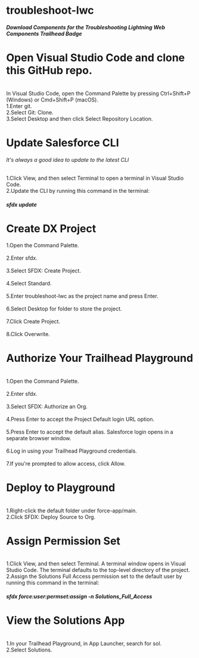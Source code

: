 # troubleshoot-lwc
<h5>Download Components for the Troubleshooting Lightning Web Components Trailhead Badge<h5>

<h1>Open Visual Studio Code and clone this GitHub repo.</h1>
<br>
In Visual Studio Code, open the Command Palette by pressing Ctrl+Shift+P (Windows) or Cmd+Shift+P (macOS).

<br>
1.Enter git.
<br>
2.Select Git: Clone.
<br> 
3.Select Desktop and then click Select Repository Location.
<br>

<h1>Update Salesforce CLI</h1>

<h6>It's always a good idea to update to the latest CLI</h6>

1.Click View, and then select Terminal to open a terminal in Visual Studio Code.
<br>
2.Update the CLI by running this command in the terminal:
<br>

<h5>sfdx update</h5>

<h1>Create DX Project</h1>

1.Open the Command Palette.</br>
<br>2.Enter sfdx.</br>
<br>3.Select SFDX: Create Project.</br>
<br>4.Select Standard.</br>
<br>5.Enter troubleshoot-lwc as the project name and press Enter.</br>
<br>6.Select Desktop for folder to store the project.</br>
<br>7.Click Create Project.</br>
<br>8.Click Overwrite.</br>
<h1>Authorize Your Trailhead Playground</h1>
<br>1.Open the Command Palette.</br>
<br>2.Enter sfdx.</br>
<br>3.Select SFDX: Authorize an Org.</br>
<br>4.Press Enter to accept the Project Default login URL option.</br>
<br>5.Press Enter to accept the default alias. Salesforce login opens in a separate browser window.</br>
<br>6.Log in using your Trailhead Playground credentials.</br>
<br>7.If you're prompted to allow access, click Allow.</br>
<h1>Deploy to Playground</h1>
<br>1.Right-click the default folder under force-app/main.
<br>2.Click SFDX: Deploy Source to Org.
<h1>Assign Permission Set</h1>
<br>1.Click View, and then select Terminal. A terminal window opens in Visual Studio Code. The terminal defaults to the top-level directory of the project.
<br>2.Assign the Solutions Full Access permission set to the default user by running this command in the terminal:
<h5>sfdx force:user:permset:assign -n Solutions_Full_Access</h5>
<h1>View the Solutions App</h1>
<br>1.In your Trailhead Playground, in App Launcher, search for sol.
<br>2.Select Solutions.
